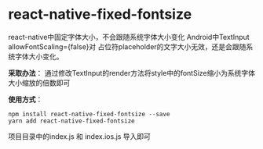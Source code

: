 # react-native-fixed-fontsize

react-native中固定字体大小，不会跟随系统字体大小变化
Android中TextInput allowFontScaling={false}对 占位符placeholder的文字大小无效，还是会跟随系统字体大小变化。


**采取办法**：
通过修改TextInput的render方法将style中的fontSize缩小为系统字体大小缩放的倍数即可


**使用方式**：
```
npm install react-native-fixed-fontsize --save
yarn add react-native-fixed-fontsize
```
项目目录中的index.js 和 index.ios.js 导入即可
